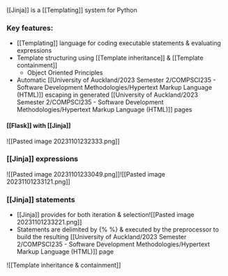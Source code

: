 [[Jinja]] is a [[Templating]] system for Python

### Key features:
- [[Templating]] language for coding executable statements & evaluating expressions
- Template structuring using [[Template inheritance]] & [[Template containment]]
	- Object Oriented Principles
- Automatic [[University of Auckland/2023 Semester 2/COMPSCI235 - Software Development Methodologies/Hypertext Markup Language (HTML)]] escaping in generated [[University of Auckland/2023 Semester 2/COMPSCI235 - Software Development Methodologies/Hypertext Markup Language (HTML)]] pages

#### [[Flask]] with [[Jinja]]
![[Pasted image 20231101232333.png]]

### [[Jinja]] expressions
![[Pasted image 20231101233049.png]]![[Pasted image 20231101233121.png]]

### [[Jinja]] statements
- [[Jinja]] provides for both iteration & selection![[Pasted image 20231101233221.png]]
- Statements are delimited by {% %} & executed by the preprocessor to build the resulting [[University of Auckland/2023 Semester 2/COMPSCI235 - Software Development Methodologies/Hypertext Markup Language (HTML)]] page

![[Template inheritance & containment]]
